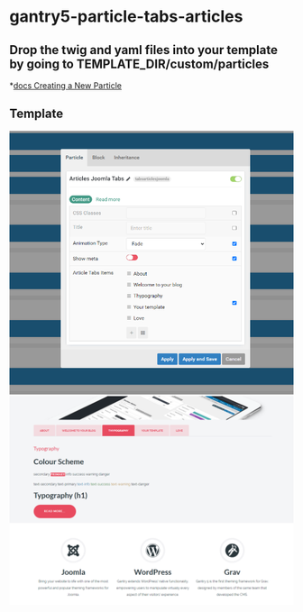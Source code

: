 # gantry5-particle-tabs-articles
## Drop the twig and yaml files into your template by going to TEMPLATE_DIR/custom/particles
*[docs Creating a New Particle](https://docs.gantry.org/gantry5/advanced/creating-a-new-particle)
## Template
![template app](./particle-tabs-articles-joomla-backend.png)
![template app](./particle-tabs-articles-joomla.png)

